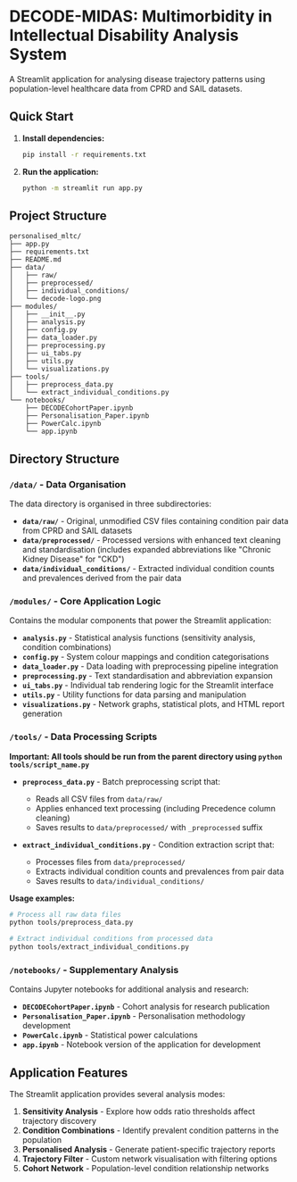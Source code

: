 # DECODE-MIDAS: Multimorbidity in Intellectual Disability Analysis System

A Streamlit application for analysing disease trajectory patterns using population-level healthcare data from CPRD and SAIL datasets.

## Quick Start

1. **Install dependencies:**
   ```bash
   pip install -r requirements.txt
   ```

2. **Run the application:**
   ```bash
   python -m streamlit run app.py
   ```

## Project Structure

```
personalised_mltc/
├── app.py
├── requirements.txt
├── README.md
├── data/
│   ├── raw/
│   ├── preprocessed/
│   ├── individual_conditions/
│   └── decode-logo.png
├── modules/
│   ├── __init__.py
│   ├── analysis.py
│   ├── config.py
│   ├── data_loader.py
│   ├── preprocessing.py
│   ├── ui_tabs.py
│   ├── utils.py
│   └── visualizations.py
├── tools/
│   ├── preprocess_data.py
│   └── extract_individual_conditions.py
└── notebooks/
    ├── DECODECohortPaper.ipynb
    ├── Personalisation_Paper.ipynb
    ├── PowerCalc.ipynb
    └── app.ipynb
```

## Directory Structure

### `/data/` - Data Organisation

The data directory is organised in three subdirectories:

- **`data/raw/`** - Original, unmodified CSV files containing condition pair data from CPRD and SAIL datasets
- **`data/preprocessed/`** - Processed versions with enhanced text cleaning and standardisation (includes expanded abbreviations like "Chronic Kidney Disease" for "CKD")  
- **`data/individual_conditions/`** - Extracted individual condition counts and prevalences derived from the pair data

### `/modules/` - Core Application Logic

Contains the modular components that power the Streamlit application:

- **`analysis.py`** - Statistical analysis functions (sensitivity analysis, condition combinations)
- **`config.py`** - System colour mappings and condition categorisations 
- **`data_loader.py`** - Data loading with preprocessing pipeline integration
- **`preprocessing.py`** - Text standardisation and abbreviation expansion
- **`ui_tabs.py`** - Individual tab rendering logic for the Streamlit interface
- **`utils.py`** - Utility functions for data parsing and manipulation
- **`visualizations.py`** - Network graphs, statistical plots, and HTML report generation

### `/tools/` - Data Processing Scripts

**Important: All tools should be run from the parent directory using `python tools/script_name.py`**

- **`preprocess_data.py`** - Batch preprocessing script that:
  - Reads all CSV files from `data/raw/`
  - Applies enhanced text processing (including Precedence column cleaning)  
  - Saves results to `data/preprocessed/` with `_preprocessed` suffix
  
- **`extract_individual_conditions.py`** - Condition extraction script that:
  - Processes files from `data/preprocessed/`
  - Extracts individual condition counts and prevalences from pair data
  - Saves results to `data/individual_conditions/`

**Usage examples:**
```bash
# Process all raw data files
python tools/preprocess_data.py

# Extract individual conditions from processed data  
python tools/extract_individual_conditions.py
```

### `/notebooks/` - Supplementary Analysis

Contains Jupyter notebooks for additional analysis and research:

- **`DECODECohortPaper.ipynb`** - Cohort analysis for research publication
- **`Personalisation_Paper.ipynb`** - Personalisation methodology development
- **`PowerCalc.ipynb`** - Statistical power calculations
- **`app.ipynb`** - Notebook version of the application for development

## Application Features

The Streamlit application provides several analysis modes:

1. **Sensitivity Analysis** - Explore how odds ratio thresholds affect trajectory discovery
2. **Condition Combinations** - Identify prevalent condition patterns in the population  
3. **Personalised Analysis** - Generate patient-specific trajectory reports
4. **Trajectory Filter** - Custom network visualisation with filtering options
5. **Cohort Network** - Population-level condition relationship networks